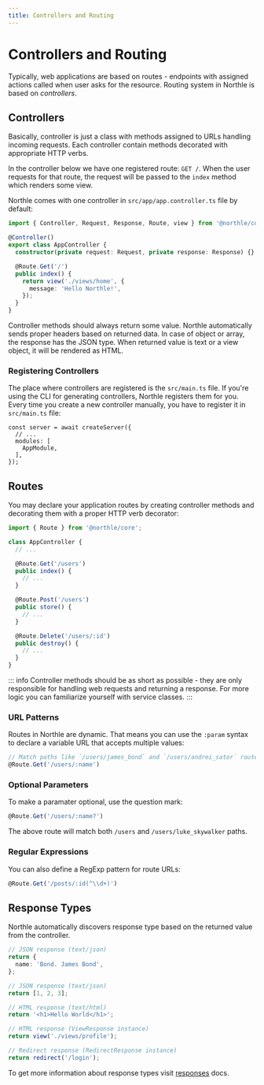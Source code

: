 ```yaml
---
title: Controllers and Routing
---
```


# Controllers and Routing

Typically, web applications are based on routes - endpoints with assigned actions called when user asks for the resource. Routing system in Northle is based on *controllers*.

## Controllers

Basically, controller is just a class with methods assigned to URLs handling incoming requests. Each controller contain methods decorated with appropriate HTTP verbs.

In the controller below we have one registered route: `GET /`. When the user requests for that route, the request will be passed to the `index` method which renders some view.

Northle comes with one controller in `src/app/app.controller.ts` file by default:

```ts
import { Controller, Request, Response, Route, view } from '@northle/core';

@Controller()
export class AppController {
  constructor(private request: Request, private response: Response) {}

  @Route.Get('/')
  public index() {
    return view('./views/home', {
      message: 'Hello Northle!',
    });
  }
}
```

Controller methods should always return some value. Northle automatically sends proper headers based on returned data. In case of object or array, the response has the JSON type. When returned value is text or a view object, it will be rendered as HTML.

### Registering Controllers

The place where controllers are registered is the `src/main.ts` file. If you're using the CLI for generating controllers, Northle registers them for you. Every time you create a new controller manually, you have to register it in `src/main.ts` file:

```ts{4}
const server = await createServer({
  // ...
  modules: [
    AppModule,
  ],
});
```

## Routes

You may declare your application routes by creating controller methods and decorating them with a proper HTTP verb decorator:

```ts
import { Route } from '@northle/core';

class AppController {
  // ...

  @Route.Get('/users')
  public index() {
    // ...
  }

  @Route.Post('/users')
  public store() {
    // ...
  }

  @Route.Delete('/users/:id')
  public destroy() {
    // ...
  }
}
```

::: info
Controller methods should be as short as possible - they are only responsible for handling web requests and returning a response. For more logic you can familiarize yourself with service classes.
:::

### URL Patterns

Routes in Northle are dynamic. That means you can use the `:param` syntax to declare a variable URL that accepts multiple values:

```ts
// Match paths like `/users/james_bond` and `/users/andrei_sator` routes
@Route.Get('/users/:name')
```

### Optional Parameters

To make a paramater optional, use the question mark:

```ts
@Route.Get('/users/:name?')
```

The above route will match both `/users` and `/users/luke_skywalker` paths.

### Regular Expressions

You can also define a RegExp pattern for route URLs:

```ts
@Route.Get('/posts/:id(^\\d+)')
```

## Response Types

Northle automatically discovers response type based on the returned value from the controller.

```ts
// JSON response (text/json)
return {
  name: 'Bond. James Bond',
};
```

```ts
// JSON response (text/json)
return [1, 2, 3];
```

```ts
// HTML response (text/html)
return '<h1>Hello World</h1>';
```

```ts
// HTML response (ViewResponse instance)
return view('./views/profile');
```

```ts
// Redirect response (RedirectResponse instance)
return redirect('/login');
```

To get more information about response types visit [responses](/docs/1.x/basics/responses.html#view-responses) docs.

